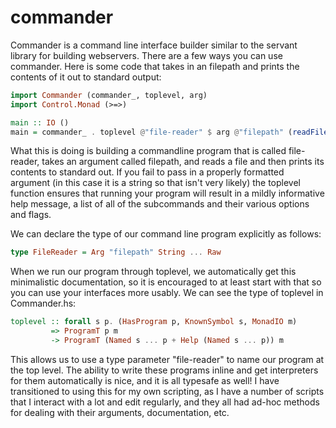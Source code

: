 # commander

Commander is a command line interface builder similar to the servant library
for building webservers. There are a few ways you can use commander. Here is
some code that takes in an filepath and prints the contents of it out to standard
output:

```haskell
import Commander (commander_, toplevel, arg)
import Control.Monad (>=>)

main :: IO ()
main = commander_ . toplevel @"file-reader" $ arg @"filepath" (readFile >=> putStrLn)
```

What this is doing is building a commandline program that is called file-reader, takes
an argument called filepath, and reads a file and then prints its contents to standard
out. If you fail to pass in a properly formatted argument (in this case it is a string
so that isn't very likely) the toplevel function ensures that running your program will
result in a mildly informative help message, a list of all of the subcommands and their
various options and flags.

We can declare the type of our command line program explicitly as follows:

```haskell
type FileReader = Arg "filepath" String ... Raw
```

When we run our program through toplevel, we automatically get this minimalistic
documentation, so it is encouraged to at least start with that so you can use your interfaces
more usably. We can see the type of toplevel in Commander.hs:

```haskell
toplevel :: forall s p. (HasProgram p, KnownSymbol s, MonadIO m) 
         => ProgramT p m
         -> ProgramT (Named s ... p + Help (Named s ... p)) m
```

This allows us to use a type parameter "file-reader" to name our program at the top level.
The ability to write these programs inline and get interpreters for them automatically is
nice, and it is all typesafe as well! I have transitioned to using this for my own scripting,
as I have a number of scripts that I interact with a lot and edit regularly, and they
all had ad-hoc methods for dealing with their arguments, documentation, etc.
